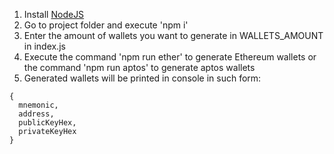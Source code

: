 1. Install [NodeJS](https://nodejs.org/en/download/)
2. Go to project folder and execute 'npm i'
3. Enter the amount of wallets you want to generate in WALLETS_AMOUNT in index.js
4. Execute the command 'npm run ether' to generate Ethereum wallets or the command 'npm run aptos' to generate aptos wallets
5. Generated wallets will be printed in console in such form: 
```
{
  mnemonic,
  address,
  publicKeyHex,
  privateKeyHex
}
```
